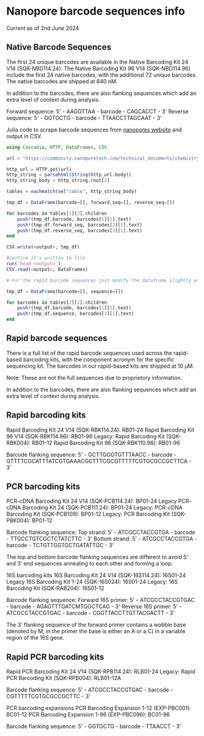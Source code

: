 # Nanopore barcode sequences info
Current as of 2nd June 2024

## Native Barcode Sequences 
The first 24 unique barcodes are available in the Native Barcoding Kit 24 V14
(SQK-NBD114.24). The Native Barcoding Kit 96 V14 (SQK-NBD114.96) include the
first 24 native barcodes, with the additional 72 unique barcodes. The native
barcodes are shipped at 640 nM.

In addition to the barcodes, there are also flanking sequences which add an extra level of context during analysis.

Forward sequence: 5' - AAGGTTAA - barcode - CAGCACCT - 3'
Reverse sequence: 5' - GGTGCTG - barcode - TTAACCTTAGCAAT - 3'

Julia code to scrape barcode sequences from [nanopores website](https://community.nanoporetech.com/technical_documents/chemistry-technical-document/v/chtd_500_v1_revaq_07jul2016/barcode-sequences) and output in CSV.
```julia
using Cascadia, HTTP, DataFrames, CSV

url = "https://community.nanoporetech.com/technical_documents/chemistry-technical-document/v/chtd_500_v1_revaq_07jul2016/barcode-sequences"

http_url = HTTP.get(url)
http_string = parsehtml(String(http_url.body))
http_string_body = http_string.root[2]

tables = eachmatch(sel"table", http_string_body)

tmp_df = DataFrame(barcode=[], forward_seq=[], reverse_seq=[])

for barcodes in tables[1][2].children
    push!(tmp_df.barcode, barcodes[1][1].text)
    push!(tmp_df.forward_seq, barcodes[2][1].text)
    push!(tmp_df.reverse_seq, barcodes[3][1].text)
end

CSV.write(<output>, tmp_df)

#Confirm it's written to file
run(`head <output>`)
CSV.read(<output>, DataFrames)

# For the rapid barcode sequences just modify the dataframe slightly and change the loop

tmp_df = DataFrame(barcode=[], sequence=[])

for barcodes in tables[2][2].children
    push!(tmp_df.barcode, barcodes[1][1].text)
    push!(tmp_df.sequence, barcodes[2][1].text)
end
```


## Rapid barcode sequences

There is a full list of the rapid barcode sequences used across the rapid-based barcoding kits, with the component acronym for the specific sequencing kit. The barcodes in our rapid-based kits are shipped at 10 µM.

Note: These are not the full sequences due to proprietory information.

In addition to the barcodes, there are also flanking sequences which add an extra level of context during analysis.

## Rapid barcoding kits

Rapid Barcoding Kit 24 V14 (SQK-RBK114.24): RB01-24
Rapid Barcoding Kit 96 V14 (SQK-RBK114.96): RB01-96
Legacy: Rapid Barcoding Kit (SQK-RBK004): RB01-12
Rapid Barcoding Kit 96 (SQK-RBK110.96): RB01-96

Barcode flanking sequence:
5' - GCTTGGGTGTTTAACC - barcode - GTTTTCGCATTTATCGTGAAACGCTTTCGCGTTTTTCGTGCGCCGCTTCA - 3'

## PCR barcoding kits

PCR-cDNA Barcoding Kit 24 V14 (SQK-PCB114.24): BP01-24
Legacy PCR-cDNA Barcoding Kit 24 (SQK-PCB111.24): BP01-24
Legacy: PCR-cDNA Barcoding Kit (SQK-PCB109): BP01-12
Legacy: PCR Barcoding Kit (SQK-PBK004): BP01-12

Barcode flanking sequence:
Top strand: 5' - ATCGCCTACCGTGA - barcode - TTGCCTGTCGCTCTATCTTC - 3'
Bottom strand: 5' - ATCGCCTACCGTGA - barcode - TCTGTTGGTGCTGATATTGC - 3'

The top and bottom barcode flanking sequences are different to avoid 5' and 3' end sequences annealing to each other and forming a loop.

16S barcoding kits
16S Barcoding Kit 24 V14 (SQK-16S114.24): 16S01-24
Legacy 16S Barcoding Kit 1-24 (SQK-16S024): 16S01-24
Legacy: 16S Barcoding Kit (SQK-RAB204): 16S01-12

Barcode flanking sequence:
Forward 16S primer: 5' - ATCGCCTACCGTGAC - barcode - AGAGTTTGATCMTGGCTCAG - 3'
Reverse 16S primer: 5' - ATCGCCTACCGTGAC - barcode - CGGTTACCTTGTTACGACTT - 3'

The 3' flanking sequence of the forward primer contains a wobble base (denoted by M; in the primer the base is either an A or a C) in a variable region of the 16S gene.

## Rapid PCR barcoding kits

Rapid PCR Barcoding Kit 24 V14 (SQK-RPB114.24): RLB01-24
Legacy: Rapid PCR Barcoding Kit (SQK-RPB004): RLB01-12A

Barcode flanking sequence:
5' - ATCGCCTACCGTGAC - barcode - CGTTTTTCGTGCGCCGCTTC - 3'

PCR barcoding expansions
PCR Barcoding Expansion 1-12 (EXP-PBC001): BC01-12
PCR Barcoding Expansion 1-96 (EXP-PBC096): BC01-96

Barcode flanking sequence:
5' - GGTGCTG - barcode - TTAACCT - 3'


